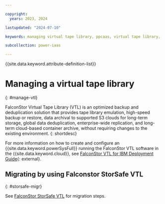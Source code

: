 ```yaml
---

copyright:
  years: 2023, 2024

lastupdated: "2024-07-10"

keywords: managing virtual tape library, ppcaas, virtual tape library, VTL IBM, VTL, tape library, FalconStor, VTL deployment guide

subcollection: power-iaas

---
```


{{site.data.keyword.attribute-definition-list}}

# Managing a virtual tape library
{: #manage-vtl}



FalconStor Virtual Tape Library (VTL) is an optimized backup and deduplication solution that provides tape library emulation, high-speed backup or restore, data archival to supported S3 clouds for long-term storage, global data deduplication, enterprise-wide replication, and long-term cloud-based container archive, without requiring changes to the existing environment.
{: shortdesc}

For more information on how to create and configure an {{site.data.keyword.powerSysFull}} running the FalconStor VTL software in the {{site.data.keyword.cloud}}, see [FalconStor VTL for IBM Deployment Guide](https://falconstor-download.s3.us-east.cloud-object-storage.appdomain.cloud/FalconStor%20VTL%20for%20IBM%20Deployment%20Guide.pdf){: external}.

## Migrating by using Falconstor StorSafe VTL
{: #storsafe-migr}

See [FalconStor StorSafe VTL](/docs/power-iaas?topic=power-iaas-migration-strategies-managed-thirdparty#storsafe-vtl) for migration steps.
